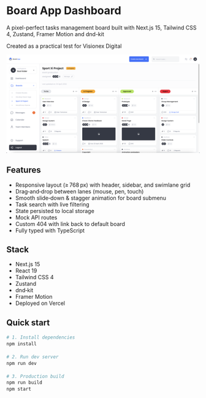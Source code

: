 # Board App Dashboard

A pixel-perfect tasks management board built with Next.js 15, Tailwind CSS 4, Zustand, Framer Motion and dnd-kit

Created as a practical test for Visionex Digital

![Board App Screenshot](./docs/image.png)

## Features

- Responsive layout (≥ 768 px) with header, sidebar, and swimlane grid
- Drag‑and‑drop between lanes (mouse, pen, touch)
- Smooth slide‑down & stagger animation for board submenu
- Task search with live filtering
- State persisted to local storage
- Mock API routes
- Custom 404 with link back to default board
- Fully typed with TypeScript

## Stack

- Next.js 15
- React 19
- Tailwind CSS 4
- Zustand
- dnd‑kit
- Framer Motion
- Deployed on Vercel

## Quick start

```bash
# 1. Install dependencies
npm install

# 2. Run dev server
npm run dev

# 3. Production build
npm run build
npm start
```
